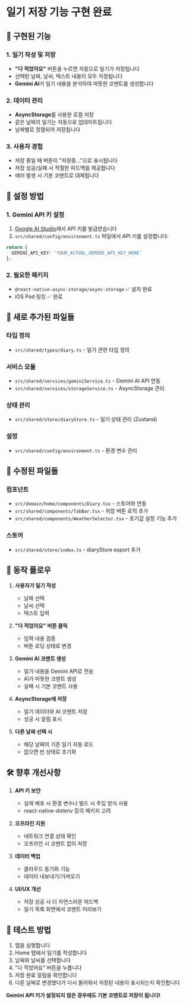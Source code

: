 # 일기 저장 기능 구현 완료

## 🎉 구현된 기능

### 1. 일기 작성 및 저장
- **"다 적었어요"** 버튼을 누르면 자동으로 일기가 저장됩니다
- 선택된 날짜, 날씨, 텍스트 내용이 모두 저장됩니다
- **Gemini AI**가 일기 내용을 분석하여 따뜻한 코멘트를 생성합니다

### 2. 데이터 관리
- **AsyncStorage**를 사용한 로컬 저장
- 같은 날짜의 일기는 자동으로 업데이트됩니다
- 날짜별로 정렬되어 저장됩니다

### 3. 사용자 경험
- 저장 중일 때 버튼이 "저장중..."으로 표시됩니다
- 저장 성공/실패 시 적절한 피드백을 제공합니다
- 에러 발생 시 기본 코멘트로 대체됩니다

## 🔧 설정 방법

### 1. Gemini API 키 설정
1. [Google AI Studio](https://aistudio.google.com/app/apikey)에서 API 키를 발급받습니다
2. `src/shared/config/environment.ts` 파일에서 API 키를 설정합니다:

```typescript
return {
  GEMINI_API_KEY: 'YOUR_ACTUAL_GEMINI_API_KEY_HERE'
};
```

### 2. 필요한 패키지
- `@react-native-async-storage/async-storage` ✅ 설치 완료
- iOS Pod 링킹 ✅ 완료

## 📁 새로 추가된 파일들

### 타입 정의
- `src/shared/types/diary.ts` - 일기 관련 타입 정의

### 서비스 모듈
- `src/shared/services/geminiService.ts` - Gemini AI API 연동
- `src/shared/services/storageService.ts` - AsyncStorage 관리

### 상태 관리
- `src/shared/store/diaryStore.ts` - 일기 상태 관리 (Zustand)

### 설정
- `src/shared/config/environment.ts` - 환경 변수 관리

## 🔄 수정된 파일들

### 컴포넌트
- `src/domain/home/components/Diary.tsx` - 스토어와 연동
- `src/shared/components/TabBar.tsx` - 저장 버튼 로직 추가
- `src/shared/components/WeatherSelector.tsx` - 초기값 설정 기능 추가

### 스토어
- `src/shared/store/index.ts` - diaryStore export 추가

## 💫 동작 플로우

1. **사용자가 일기 작성**
   - 날짜 선택
   - 날씨 선택  
   - 텍스트 입력

2. **"다 적었어요" 버튼 클릭**
   - 입력 내용 검증
   - 버튼 로딩 상태로 변경

3. **Gemini AI 코멘트 생성**
   - 일기 내용을 Gemini API로 전송
   - AI가 따뜻한 코멘트 생성
   - 실패 시 기본 코멘트 사용

4. **AsyncStorage에 저장**
   - 일기 데이터와 AI 코멘트 저장
   - 성공 시 알림 표시

5. **다른 날짜 선택 시**
   - 해당 날짜의 기존 일기 자동 로드
   - 없으면 빈 상태로 초기화

## 🛠️ 향후 개선사항

1. **API 키 보안**
   - 실제 배포 시 환경 변수나 빌드 시 주입 방식 사용
   - react-native-dotenv 등의 패키지 고려

2. **오프라인 지원**
   - 네트워크 연결 상태 확인
   - 오프라인 시 코멘트 없이 저장

3. **데이터 백업**
   - 클라우드 동기화 기능
   - 데이터 내보내기/가져오기

4. **UI/UX 개선**
   - 저장 성공 시 더 자연스러운 피드백
   - 일기 목록 화면에서 코멘트 미리보기

## 🎯 테스트 방법

1. 앱을 실행합니다
2. Home 탭에서 일기를 작성합니다
3. 날짜와 날씨를 선택합니다
4. "다 적었어요" 버튼을 누릅니다
5. 저장 완료 알림을 확인합니다
6. 다른 날짜로 변경했다가 다시 돌아와서 저장된 내용이 표시되는지 확인합니다

**Gemini API 키가 설정되지 않은 경우에도 기본 코멘트로 저장이 됩니다!**

